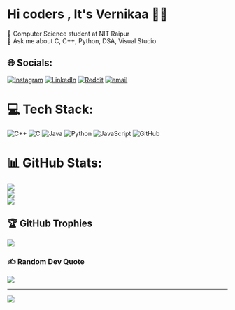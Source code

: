 # Hi coders ,  It's Vernikaa  👋🏻

  🧠 Computer Science student at NIT Raipur<br/>
  💬 Ask me about C, C++, Python, DSA, Visual Studio<br/>
  
## 🌐 Socials:
[![Instagram](https://img.shields.io/badge/Instagram-%23E4405F.svg?logo=Instagram&logoColor=white)](https://instagram.com/https://www.instagram.com/vernikachandel?igsh=MWhicHVzdmt1czdoZw%3D%3D&utm_source=qr) [![LinkedIn](https://img.shields.io/badge/LinkedIn-%230077B5.svg?logo=linkedin&logoColor=white)](https://linkedin.com/in/http://linkedin.com/in/vernika-chandel-1a5596278) [![Reddit](https://img.shields.io/badge/Reddit-%23FF4500.svg?logo=Reddit&logoColor=white)](https://reddit.com/user/https://www.reddit.com/u/Loose_Degree4732/s/YcGV32irBG) [![email](https://img.shields.io/badge/Email-D14836?logo=gmail&logoColor=white)](mailto:vernikachandel14@gmail.com) 

# 💻 Tech Stack:
![C++](https://img.shields.io/badge/c++-%2300599C.svg?style=for-the-badge&logo=c%2B%2B&logoColor=white) ![C](https://img.shields.io/badge/c-%2300599C.svg?style=for-the-badge&logo=c&logoColor=white) ![Java](https://img.shields.io/badge/java-%23ED8B00.svg?style=for-the-badge&logo=openjdk&logoColor=white) ![Python](https://img.shields.io/badge/python-3670A0?style=for-the-badge&logo=python&logoColor=ffdd54) ![JavaScript](https://img.shields.io/badge/javascript-%23323330.svg?style=for-the-badge&logo=javascript&logoColor=%23F7DF1E) ![GitHub](https://img.shields.io/badge/github-%23121011.svg?style=for-the-badge&logo=github&logoColor=white)
# 📊 GitHub Stats:
![](https://github-readme-stats.vercel.app/api?username=VernikaChandel&theme=merko&hide_border=true&include_all_commits=true&count_private=false)<br/>
![](https://nirzak-streak-stats.vercel.app/?user=VernikaChandel&theme=merko&hide_border=true)<br/>
![](https://github-readme-stats.vercel.app/api/top-langs/?username=VernikaChandel&theme=merko&hide_border=true&include_all_commits=true&count_private=false&layout=compact)

## 🏆 GitHub Trophies
![](https://github-profile-trophy.vercel.app/?username=VernikaChandel&theme=radical&no-frame=true&no-bg=true&margin-w=4)

### ✍️ Random Dev Quote
![](https://quotes-github-readme.vercel.app/api?type=vetical&theme=radical)

---
[![](https://visitcount.itsvg.in/api?id=VernikaChandel&icon=0&color=0)](https://visitcount.itsvg.in)

<!-- Proudly created with GPRM ( https://gprm.itsvg.in ) -->
  
